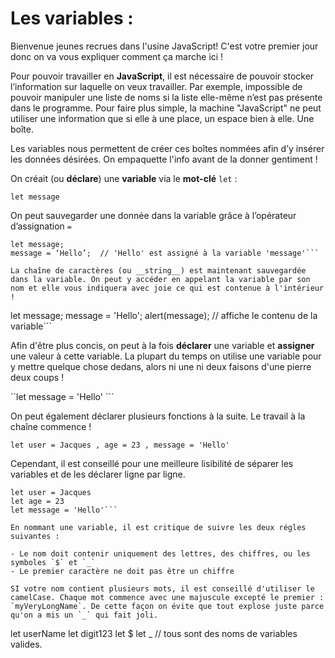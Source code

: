
# Les variables : 

Bienvenue jeunes recrues dans l'usine JavaScript! C'est votre premier jour donc on va vous expliquer comment ça marche ici ! 

Pour pouvoir travailler en __JavaScript__, il est nécessaire de pouvoir stocker l’information sur laquelle on veux travailler. Par exemple, impossible de pouvoir manipuler une liste de noms si la liste elle-même n’est pas présente dans le programme. Pour faire plus simple, la machine "JavaScript" ne peut utiliser une information que si elle à une place, un espace bien à elle. Une boîte.

Les variables nous permettent de créer ces boîtes nommées afin d’y insérer les données désirées. On empaquette l'info avant de la donner gentiment !

On créait (ou __déclare__) une __variable__ via le __mot-clé__ `let` :

```let message```

On peut sauvegarder une donnée dans la variable grâce à l’opérateur d’assignation `=`

```
let message;
message = ‘Hello’;  // 'Hello' est assigné à la variable 'message'```

La chaîne de caractères (ou __string__) est maintenant sauvegardée dans la variable. On peut y accéder en appelant la variable par son nom et elle vous indiquera avec joie ce qui est contenue à l'intérieur ! 

```
let message;
message = 'Hello';
alert(message); // affiche le contenu de la variable```

Afin d'être plus concis, on peut à la fois __déclarer__ une variable et __assigner__ une valeur à cette variable. La plupart du temps on utilise une variable pour y mettre quelque chose dedans, alors ni une ni deux faisons d'une pierre deux coups !

``let message = 'Hello' ```

On peut également déclarer plusieurs fonctions à la suite. Le travail à la chaîne commence !

``` let user = Jacques , age = 23 , message = 'Hello' ```

Cependant, il est conseillé pour une meilleure lisibilité de séparer les variables et de les déclarer ligne par ligne.

```
let user = Jacques
let age = 23
let message = 'Hello'```

En nommant une variable, il est critique de suivre les deux régles suivantes :

- Le nom doit contenir uniquement des lettres, des chiffres, ou les symboles `$` et `_`
- Le premier caractère ne doit pas être un chiffre 

SI votre nom contient plusieurs mots, il est conseillé d'utiliser le camelCase. Chaque mot commence avec une majuscule excepté le premier : `myVeryLongName`. De cette façon on évite que tout explose juste parce qu'on a mis un `_` qui fait joli. 

``` 
let userName
let digit123
let $
let _   // tous sont des noms de variables valides.
```


